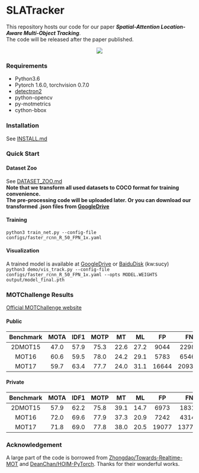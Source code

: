 # SLATracker
This repository hosts our code for our paper ***Spatial-Attention Location-Aware Multi-Object Tracking***.  
The code will be released after the paper published.  
<div align='center'/><img src='https://github.com/JunnHan/SLATracker/blob/main/assets/MOT17-03.gif' /></div>  

### Requirements
- Python3.6
- Pytorch 1.6.0, torchvision 0.7.0
- [detectron2](https://github.com/facebookresearch/detectron2)
- python-opencv
- py-motmetrics
- cython-bbox
### Installation
See [INSTALL.md](https://github.com/facebookresearch/detectron2/blob/master/INSTALL.md)
### Quick Start
#### Dataset Zoo
See [DATASET_ZOO.md](https://github.com/Zhongdao/Towards-Realtime-MOT/blob/master/DATASET_ZOO.md)  
**Note that we transform all used datasets to COCO format for training convenience.**  
**The pre-processing code will be uploaded later. Or you can download our transformed .json files from [GoogleDrive](https://drive.google.com/drive/folders/1bfaB9MRSyv_2AfmJYhu2WgiiMA2w8yje?usp=sharing)**
#### Training
`python3 train_net.py --config-file configs/faster_rcnn_R_50_FPN_1x.yaml`  
#### Visualization
A trained model is available at [GoogleDrive](https://drive.google.com/drive/folders/1bfaB9MRSyv_2AfmJYhu2WgiiMA2w8yje?usp=sharing) or [BaiduDisk](https://pan.baidu.com/s/126b0q2OI9Q9diDEvus3p4Q) (kw:sucy)  
`python3 demo/vis_track.py --config-file configs/faster_rcnn_R_50_FPN_1x.yaml --opts MODEL.WEIGHTS output/model_final.pth`
### MOTChallenge Results
[Official MOTChallenge website](https://motchallenge.net/)  
#### Public
Benchmark | MOTA | IDF1 | MOTP | MT | ML | FP | FN | IDSw |
:-----:|:-----:|:-----:|:-----:|:-----:|:-----:|:-----:|:-----:|:-----:|
2DMOT15 | 47.0 | 57.9 | 75.3 | 22.6 | 27.2 | 9044 | 22986 | 558 |
MOT16 | 60.6 | 59.5 | 78.0 | 24.2 | 29.1 | 5783 | 65469 | 643 |
MOT17 | 59.7 | 63.4 | 77.7 | 24.0 | 31.1 | 16644 | 209318 | 1647 |
  
#### Private
Benchmark | MOTA | IDF1 | MOTP | MT | ML | FP | FN | IDSw |
:-----:|:-----:|:-----:|:-----:|:-----:|:-----:|:-----:|:-----:|:-----:|
2DMOT15 | 57.9 | 62.2 | 75.8 | 39.1 | 14.7 | 6973 | 18313 | 577 |
MOT16 | 72.0 | 69.6 | 77.9 | 37.3 | 20.9 | 7242 | 43147 | 740 |
MOT17 | 71.8 | 69.0 | 77.8 | 38.0 | 20.5 | 19077 | 137700 | 2493 |
### Acknowledgement
A large part of the code is borrowed from [Zhongdao/Towards-Realtime-MOT](https://github.com/Zhongdao/Towards-Realtime-MOT) and [DeanChan/HOIM-PyTorch](https://github.com/DeanChan/HOIM-PyTorch). Thanks for their wonderful works.
